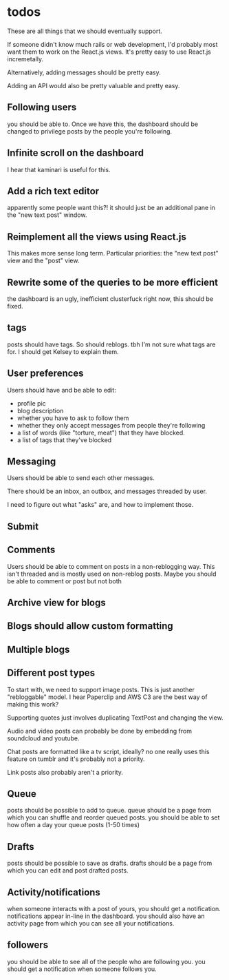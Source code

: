 # todos

These are all things that we should eventually support.

If someone didn't know much rails or web development, I'd probably most want them to work on the React.js views. It's pretty easy to use React.js incremetally.

Alternatively, adding messages should be pretty easy.

Adding an API would also be pretty valuable and pretty easy.


## Following users

you should be able to. Once we have this, the dashboard should be changed to privilege posts by the people you're following.

## Infinite scroll on the dashboard

I hear that kaminari is useful for this.

## Add a rich text editor

apparently some people want this?! it should just be an additional pane in the "new text post" window.

## Reimplement all the views using React.js

This makes more sense long term. Particular priorities: the "new text post" view and the "post" view.

## Rewrite some of the queries to be more efficient

the dashboard is an ugly, inefficient clusterfuck right now, this should be fixed.

## tags

posts should have tags. So should reblogs. tbh I'm not sure what tags are for. I should get Kelsey to explain them.

## User preferences

Users should have and be able to edit:

- profile pic
- blog description
- whether you have to ask to follow them
- whether they only accept messages from people they're following
- a list of words (like "torture, meat") that they have blocked.
- a list of tags that they've blocked

## Messaging

Users should be able to send each other messages.

There should be an inbox, an outbox, and messages threaded by user.

I need to figure out what "asks" are, and how to implement those.

## Submit

## Comments

Users should be able to comment on posts in a non-reblogging way. This isn't threaded and is mostly used on non-reblog posts. Maybe you should be able to comment or post but not both

## Archive view for blogs

## Blogs should allow custom formatting

## Multiple blogs

## Different post types

To start with, we need to support image posts. This is just another "rebloggable" model. I hear Paperclip and AWS C3 are the best way of making this work?

Supporting quotes just involves duplicating TextPost and changing the view.

Audio and video posts can probably be done by embedding from soundcloud and youtube.

Chat posts are formatted like a tv script, ideally? no one really uses this feature on tumblr and it's probably not a priority.

Link posts also probably aren't a priority.

## Queue

posts should be possible to add to queue. queue should be a page from which you can shuffle and reorder queued posts. you should be able to set how often a day your queue posts (1-50 times)

## Drafts

posts should be possible to save as drafts. drafts should be a page from which you can edit and post drafted posts.

## Activity/notifications

when someone interacts with a post of yours, you should get a notification. notifications appear in-line in the dashboard. you should also have an activity page from which you can see all your notifications.

## followers

you should be able to see all of the people who are following you. you should get a notification when someone follows you.
